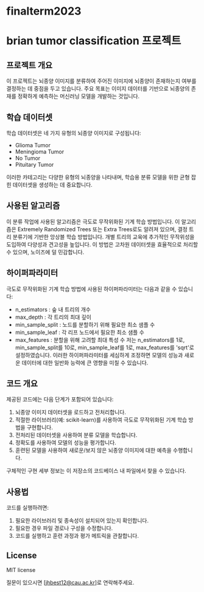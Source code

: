 # finalterm2023
# brian tumor classification 프로젝트

## 프로젝트 개요
이 프로젝트는 뇌종양 이미지를 분류하여 주어진 이미지에 뇌종양이 존재하는지 여부를 결정하는 데 중점을 두고 있습니다. 주요 목표는 이미지 데이터를 기반으로 뇌종양의 존재를 정확하게 예측하는 머신러닝 모델을 개발하는 것입니다.

## 학습 데이터셋
학습 데이터셋은 네 가지 유형의 뇌종양 이미지로 구성됩니다:
- Glioma Tumor
- Meningioma Tumor
- No Tumor
- Pituitary Tumor

이러한 카테고리는 다양한 유형의 뇌종양을 나타내며, 학습용 분류 모델을 위한 균형 잡힌 데이터셋을 생성하는 데 중요합니다.

## 사용된 알고리즘
이 분류 작업에 사용된 알고리즘은 극도로 무작위화된 기계 학습 방법입니다. 이 알고리즘은 Extremely Randomized Trees 또는 Extra Trees로도 알려져 있으며, 결정 트리 분류기에 기반한 앙상블 학습 방법입니다. 개별 트리의 교육에 추가적인 무작위성을 도입하여 다양성과 견고성을 높입니다. 이 방법은 고차원 데이터셋을 효율적으로 처리할 수 있으며, 노이즈에 덜 민감합니다.

## 하이퍼파라미터
극도로 무작위화된 기계 학습 방법에 사용된 하이퍼파라미터는 다음과 같을 수 있습니다:
- n_estimators : 숲 내 트리의 개수
- max_depth : 각 트리의 최대 깊이
- min_sample_split : 노드를 분할하기 위해 필요한 최소 샘플 수
- min_sample_leaf : 각 리프 노드에서 필요한 최소 샘플 수
- max_features : 분할을 위해 고려할 최대 특성 수
저는 n_estimators를 1로, min_sample_split를 10로, min_sample_leaf를 1로, max_features를 'sqrt'로 설정하였습니다.
이러한 하이퍼파라미터를 세심하게 조정하면 모델의 성능과 새로운 데이터에 대한 일반화 능력에 큰 영향을 미칠 수 있습니다.

## 코드 개요
제공된 코드에는 다음 단계가 포함되어 있습니다:
1. 뇌종양 이미지 데이터셋을 로드하고 전처리합니다.
2. 적절한 라이브러리(예: scikit-learn)를 사용하여 극도로 무작위화된 기계 학습 방법을 구현합니다.
3. 전처리된 데이터셋을 사용하여 분류 모델을 학습합니다.
4. 정확도를 사용하여 모델의 성능을 평가합니다.
5. 훈련된 모델을 사용하여 새로운/보지 않은 뇌종양 이미지에 대한 예측을 수행합니다.

구체적인 구현 세부 정보는 이 저장소의 코드베이스 내 파일에서 찾을 수 있습니다.

## 사용법
코드를 실행하려면:
1. 필요한 라이브러리 및 종속성이 설치되어 있는지 확인합니다.
2. 필요한 경우 파일 경로나 구성을 수정합니다.
3. 코드를 실행하고 훈련 과정과 평가 메트릭을 관찰합니다.

## License
MIT license

질문이 있으시면 [jhbest12@cau.ac.kr]로 연락해주세요.

